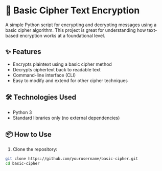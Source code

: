 # 🔐 Basic Cipher Text Encryption

A simple Python script for encrypting and decrypting messages using a basic cipher algorithm. This project is great for understanding how text-based encryption works at a foundational level.

## ✨ Features

- Encrypts plaintext using a basic cipher method
- Decrypts ciphertext back to readable text
- Command-line interface (CLI)
- Easy to modify and extend for other cipher techniques

## 🛠️ Technologies Used

- Python 3
- Standard libraries only (no external dependencies)

## 📦 How to Use

1. Clone the repository:

```bash
git clone https://github.com/yourusername/basic-cipher.git
cd basic-cipher
